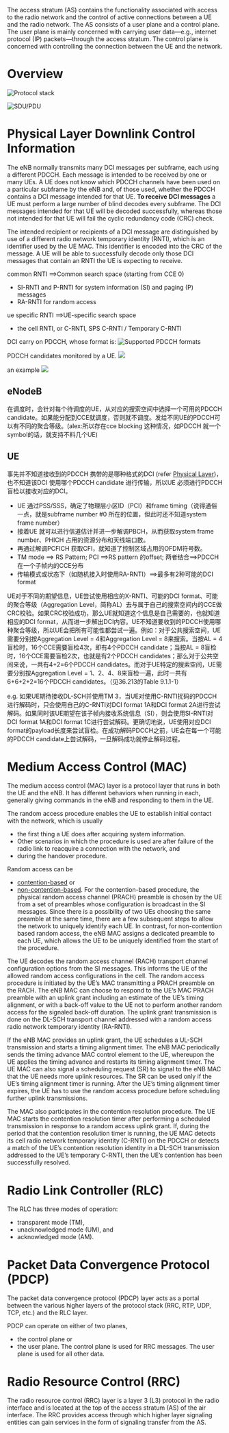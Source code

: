 The access stratum (AS) contains the functionality associated with access to the radio network and the control of active connections between a UE and the radio network. The AS consists of a user plane and a control plane. The user plane is mainly concerned with carrying user data—e.g., internet protocol (IP) packets—through the access stratum. The control plane is concerned with controlling the connection between the UE and the network.

# Overview
 ![Protocol stack](images/protocal_stack.png)

 ![SDU/PDU](images/data_flow.png)

# Physical Layer Downlink Control Information
The eNB normally transmits many DCI messages per subframe, each using a different PDCCH. Each message is intended to be received by one or many UEs. A UE does not know which PDCCH channels have been used on a particular subframe by the eNB and, of those used, whether the PDCCH contains a DCI message intended for that UE. **To receive DCI messages** a UE must perform a large number of blind decodes every subframe. The DCI messages intended for that UE will be decoded successfully, whereas those not intended for that UE will fail the cyclic redundancy code (CRC) check.

The intended recipient or recipients of a DCI message are distinguished by use of a different radio network temporary identity (RNTI), which is an identifier used by the UE MAC. This identifier is encoded into the CRC of the message. A UE will be able to successfully decode only those DCI messages that contain an RNTI the UE is expecting to receive.

common RNTI ==>Common search space (starting from CCE 0)
* SI-RNTI and P-RNTI for system information (SI) and paging (P) messages 
* RA-RNTI for random access

ue specific RNTI ==>UE-specific search space
* the cell RNTI, or C-RNTI, SPS C-RNTI / Temporary C-RNTI

DCI carry on PDCCH, whose format is:
 ![Supported PDCCH formats](images/6.8.1-1.png)

PDCCH candidates monitored by a UE.
 ![](images/9.1.1-1.png)

 an example
  ![](images/4-6.png)

## eNodeB
在调度时，会针对每个待调度的UE，从对应的搜索空间中选择一个可用的PDCCH candidate。如果能分配到CCE就调度，否则就不调度。发给不同UE的PDCCH可以有不同的聚合等级。(alex:所以存在cce blocking 这种情况，如PDCCH 就一个symbol的话，就支持不料几个UE)

## UE 
事先并不知道接收到的PDCCH 携带的是哪种格式的DCI (refer [Physical Layer](phy.md))，也不知道该DCI 使用哪个PDCCH candidate 进行传输，所以UE 必须进行PDCCH盲检以接收对应的DCI。

* UE 通过PSS/SSS，确定了物理层小区ID（PCI）和frame timing（说得通俗一点，就是subframe number #0 所在的位置，但此时还不知道system frame number）
* 接着UE 就可以进行信道估计并进一步解调PBCH，从而获取system frame number、PHICH 占用的资源分布和天线端口数。
* 再通过解调PCFICH 获取CFI，就知道了控制区域占用的OFDM符号数。
* TM mode ==> RS Pattern; PCI ==>RS pattern 的offset; 两者结合==>PDCCH在一个子帧内的CCE分布 
* 传输模式或状态下（如随机接入时使用RA-RNTI）==>最多有2种可能的DCI format

UE对于不同的期望信息，UE尝试使用相应的X-RNTI、可能的DCI format、可能的聚合等级（Aggregation Level，简称AL）去与属于自己的搜索空间内的CCE做CRC校验。如果CRC校验成功，那么UE就知道这个信息是自己需要的，也就知道相应的DCI format，从而进一步解出DCI内容。UE不知道要收到的PDCCH使用哪种聚合等级，所以UE会把所有可能性都尝试一遍。例如：对于公共搜索空间，UE需要分别按Aggregation Level = 4和Aggregation Level = 8来搜索。当按AL = 4盲检时，16个CCE需要盲检4次，即有4个PDCCH candidate；当按AL = 8盲检时，16个CCE需要盲检2次，也就是有2个PDCCH candidates；那么对于公共空间来说，一共有4+2=6个PDCCH candidates。而对于UE特定的搜索空间，UE需要分别按Aggregation Level = 1、2、4、8来盲检一遍，此时一共有6+6+2+2=16个PDCCH candidates。（见36.213的Table 9.1.1-1）

e.g.
如果UE期待接收DL-SCH并使用TM 3，当UE对使用C-RNTI扰码的PDCCH进行解码时，只会使用自己的C-RNTI对DCI format 1A和DCI format 2A进行尝试解码。如果同时该UE期望在该子帧内接收系统信息（SI），则会使用SI-RNTI对DCI format 1A和DCI format 1C进行尝试解码。更确切地说，UE使用对应DCI format的payload长度来尝试盲检。在成功解码PDCCH之前，UE会在每一个可能的PDCCH candidate上尝试解码，一旦解码成功就停止解码过程。

# Medium Access Control (MAC)
The medium access control (MAC) layer is a protocol layer that runs in both the UE and the eNB. It has different behaviors when running in each, generally giving commands in the eNB and responding to them in the UE.

The random access procedure enables the UE to establish initial contact with the network, which is usually 
* the first thing a UE does after acquiring system information.
* Other scenarios in which the procedure is used are after failure of the radio link to reacquire a connection with the network, and
* during the handover procedure.

Random access can be
* [contention-based](http://sharetechnote.com/html/RACH_LTE.html#PRACH_on_Handover_Contention) or 
* [non-contention-based](http://sharetechnote.com/html/RACH_LTE.html#PRACH_on_Handover_NonContention). 
For the contention-based procedure, the physical random access channel (PRACH) preamble is chosen by the UE from a set of preambles whose configuration is broadcast in the SI messages. Since there is a possibility of two UEs choosing the same preamble at the same time, there are a few subsequent 
steps to allow the network to uniquely identify each UE. In contrast, for non-contention based random access, the eNB MAC assigns a dedicated preamble to each UE, which allows the UE to be uniquely identified from the start of the procedure.

The UE decodes the random access channel (RACH) transport channel configuration options from the SI messages. This informs the UE of the allowed random access configurations in the cell. The random access procedure is initiated by the UE’s MAC transmitting a PRACH preamble on the RACH. The eNB MAC can choose to respond to the UE’s MAC PRACH preamble with an uplink grant including an estimate of the UE’s timing alignment, or with a back-off value to the UE not to perform another random access for the signaled back-off duration. The uplink grant transmission is done on the DL-SCH transport channel
addressed with a random access radio network temporary identity (RA-RNTI).

If the eNB MAC provides an uplink grant, the UE schedules a UL-SCH transmission and starts a timing alignment timer. The eNB MAC periodically sends the timing advance MAC control element to the UE, whereupon the UE applies the timing advance and restarts its timing alignment timer. The UE MAC can also signal a scheduling request (SR) to signal to the eNB MAC that the UE needs more uplink resources. The SR can be used only if the UE’s timing alignment timer is running. After the UE’s timing alignment timer expires, the UE has to use the random access procedure before scheduling further uplink transmissions.

The MAC also participates in the contention resolution procedure. The UE MAC starts the contention resolution timer after performing a scheduled transmission in response to a random access uplink grant. If, during the period that the contention resolution timer is running, the UE MAC detects its cell radio network temporary identity (C-RNTI) on the PDCCH or detects a match of the UE’s contention resolution identity in a DL-SCH transmission addressed to the UE’s temporary C-RNTI, then the UE’s contention has been successfully resolved.

# Radio Link Controller (RLC)
The RLC has three modes of operation:
* transparent mode (TM), 
* unacknowledged mode (UM), and 
* acknowledged mode (AM).

# Packet Data Convergence Protocol (PDCP)
The packet data convergence protocol (PDCP) layer acts as a portal between the various higher layers of the protocol stack (RRC, RTP, UDP, TCP, etc.) and the RLC layer.

PDCP can operate on either of two planes,
* the control plane or
* the user plane. 
The control plane is used for RRC messages. The user plane is used for all other data.

# Radio Resource Control (RRC)
The radio resource control (RRC) layer is a layer 3 (L3) protocol in the radio interface and is located at the top of the access stratum (AS) of the air interface. The RRC provides access through which higher layer signaling entities can gain services in the form of signaling transfer from the AS.


